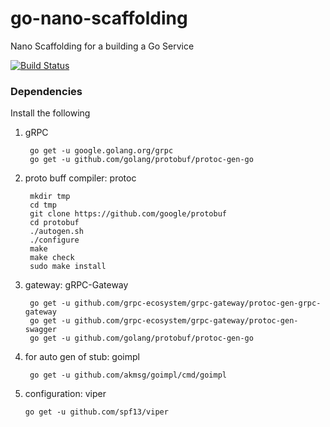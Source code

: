 
# go-nano-scaffolding
Nano Scaffolding for a building a Go Service

[![Build Status](https://travis-ci.org/akmsg/go-nano-scaffolding.svg?branch=master)](https://travis-ci.org/akmsg/go-nano-scaffolding)

### Dependencies

Install the following

1. gRPC

        go get -u google.golang.org/grpc
        go get -u github.com/golang/protobuf/protoc-gen-go
        
2. proto buff compiler: protoc

        mkdir tmp
        cd tmp
        git clone https://github.com/google/protobuf
        cd protobuf
        ./autogen.sh
        ./configure
        make
        make check
        sudo make install
        
3. gateway: gRPC-Gateway

        go get -u github.com/grpc-ecosystem/grpc-gateway/protoc-gen-grpc-gateway
        go get -u github.com/grpc-ecosystem/grpc-gateway/protoc-gen-swagger
        go get -u github.com/golang/protobuf/protoc-gen-go
        
4. for auto gen of stub: goimpl

        go get -u github.com/akmsg/goimpl/cmd/goimpl
        
5.  configuration: viper

        go get -u github.com/spf13/viper

